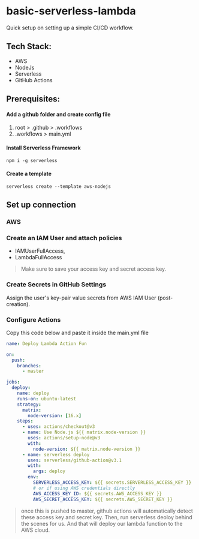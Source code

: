 # basic-serverless-lambda

Quick setup on setting up a simple CI/CD workflow.

## Tech Stack:

- AWS
- NodeJs
- Serverless
- GitHub Actions

## Prerequisites:

#### Add a github folder and create config file

1. root > .github > .workflows
2. .workflows > main.yml

#### Install Serverless Framework

```shell
npm i -g serverless
```

#### Create a template

```shell
serverless create --template aws-nodejs
```

## Set up connection

### AWS

### Create an IAM User and attach policies

- IAMUserFullAccess,
- LambdaFullAccess

> Make sure to save your access key and secret access key.

### Create Secrets in GitHub Settings

Assign the user's key-pair value secrets from AWS IAM User (post-creation).

### Configure Actions

Copy this code below and paste it inside the main.yml file

```yml
name: Deploy Lambda Action Fun

on:
  push:
    branches:
      - master

jobs:
  deploy:
    name: deploy
    runs-on: ubuntu-latest
    strategy:
      matrix:
        node-version: [16.x]
    steps:
      - uses: actions/checkout@v3
      - name: Use Node.js ${{ matrix.node-version }}
        uses: actions/setup-node@v3
        with:
          node-version: ${{ matrix.node-version }}
      - name: serverless deploy
        uses: serverless/github-action@v3.1
        with:
          args: deploy
        env:
          SERVERLESS_ACCESS_KEY: ${{ secrets.SERVERLESS_ACCESS_KEY }}
          # or if using AWS credentials directly
          AWS_ACCESS_KEY_ID: ${{ secrets.AWS_ACCESS_KEY }}
          AWS_SECRET_ACCESS_KEY: ${{ secrets.AWS_SECRET_KEY }}
```

> once this is pushed to master, github actions will automatically detect these access key and secret key. Then, run serverless deoloy behind the scenes for us. And that will deploy our lambda function to the AWS cloud.
